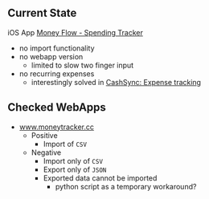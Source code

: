 ## Current State

iOS App [Money Flow - Spending Tracker](https://apps.apple.com/us/app/money-flow-spending-tracker/id900890647)
- no import functionality
- no webapp version
    - limited to slow two finger input
- no recurring expenses
    - interestingly solved in [CashSync: Expense tracking](https://apps.apple.com/us/app/cashsync-expense-tracking/id617849961)

## Checked WebApps

- www.moneytracker.cc
    - Positive
        - Import of `CSV`
    - Negative
        - Import only of `CSV`
        - Export only of `JSON`
        - Exported data cannot be imported
            - python script as a temporary workaround?
